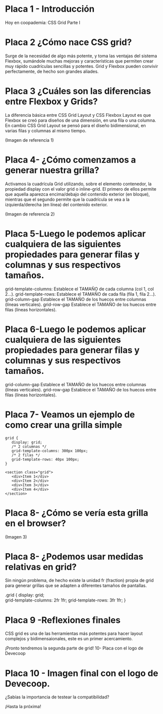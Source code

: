 # Placa 1 - Introducción
Hoy en coopademia: CSS Grid Parte I

# Placa 2 ¿Cómo nace CSS grid?
Surge de la necesidad de algo más potente, y toma las ventajas del sistema Flexbox, sumándole muchas mejoras y características que permiten crear muy rápido cuadrículas sencillas y potentes. 
Grid y Flexbox pueden convivir perfectamente, de hecho son grandes aliades.

# Placa 3 ¿Cuáles son las diferencias entre Flexbox y Grids?
La diferencia básica entre CSS Grid Layout y CSS Flexbox Layout es que Flexbox se creó para diseños de una dimensión, en una fila o una columna. En cambio CSS Grid Layout se pensó para el diseño bidimensional, en varias filas y columnas al mismo tiempo.

(Imagen de referencia 1)

# Placa 4- ¿Cómo comenzamos a generar nuestra grilla?
Activamos la cuadrícula Grid utilizando, sobre el elemento contenedor, la propiedad display con el valor grid o inline-grid. El primero de ellos permite que aquella aparezca encima/debajo del contenido exterior (en bloque), mientras que el segundo permite que la cuadrícula se vea a la izquierda/derecha (en línea) del contenido exterior.

(Imagen de referencia 2)

 # Placa 5-Luego le podemos aplicar cualquiera de las siguientes propiedades para generar filas y columnas y sus respectivos tamaños.

 grid-template-columns:
Establece el TAMAÑO de cada columna (col 1, col 2...).
grid-template-rows:
Establece el TAMAÑO de cada fila (fila 1, fila 2...).
grid-column-gap
Establece el TAMAÑO de los huecos entre columnas (líneas verticales).
grid-row-gap
Establece el TAMAÑO de los huecos entre filas
(líneas horizontales).


 # Placa 6-Luego le podemos aplicar cualquiera de las siguientes propiedades para generar filas y columnas y sus respectivos tamaños.

grid-column-gap
Establece el TAMAÑO de los huecos entre columnas (líneas verticales).
grid-row-gap
Establece el TAMAÑO de los huecos entre filas
(líneas horizontales).

# Placa 7- Veamos un ejemplo de como crear una grilla simple

```
grid {
   display: grid;  
   /* 2 columnas */
   grid-template-columns: 300px 100px; 
   /* 2 filas */
   grid-template-rows: 40px 100px; 
}

<section class="grid">
   <div>Item 1</div>
   <div>Item 2</div>
   <div>Item 3</div>
   <div>Item 4</div>
</section>
```

# Placa 8- ¿Cómo se vería esta grilla en el browser?
(Imagen 3)

# Placa 8- ¿Podemos usar medidas relativas en grid?
Sin ningún problema, de hecho existe la unidad fr (fraction) propia de grid para generar grillas que se adapten a diferentes tamaños de pantallas.

.grid {
    display: grid;  
    grid-template-columns: 2fr 1fr; 
    grid-template-rows: 3fr 1fr; 
}

# Placa 9 -Reflexiones finales
CSS grid es una de las herramientas más potentes para hacer layout complejos y bidimensaionales, este es un primer acercamiento.

¡Pronto tendremos la segunda parte de grid!
10- Placa con el logo de Devecoop

# Placa 10 - Imagen final con el logo de Devecoop.

¿Sabías la importancia de testear la compatibilidad?

¡Hasta la próxima!
